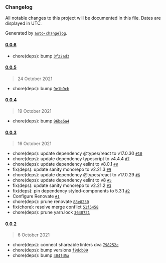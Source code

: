 ### Changelog

All notable changes to this project will be documented in this file. Dates are displayed in UTC.

Generated by [`auto-changelog`](https://github.com/CookPete/auto-changelog).

#### [0.0.6](https://github.com/dvakatsiienko/slick-slices-api/compare/0.0.5...0.0.6)

- chore(deps): bump [`3f22ad3`](https://github.com/dvakatsiienko/slick-slices-api/commit/3f22ad3f02ddf269f03c5717ee63ce72718deee3)

#### [0.0.5](https://github.com/dvakatsiienko/slick-slices-api/compare/0.0.4...0.0.5)

> 24 October 2021

- chore(deps): bump [`9e1b9cb`](https://github.com/dvakatsiienko/slick-slices-api/commit/9e1b9cbca92e91ebd7532b5c7e8a97f4542072c9)

#### [0.0.4](https://github.com/dvakatsiienko/slick-slices-api/compare/0.0.3...0.0.4)

> 19 October 2021

- chore(deps): bump [`96be6a4`](https://github.com/dvakatsiienko/slick-slices-api/commit/96be6a45d464da42cef2e67ac5db6bb432a5057b)

#### [0.0.3](https://github.com/dvakatsiienko/slick-slices-api/compare/0.0.2...0.0.3)

> 16 October 2021

- chore(deps): update dependency @types/react to v17.0.30 [`#10`](https://github.com/dvakatsiienko/slick-slices-api/pull/10)
- chore(deps): update dependency typescript to v4.4.4 [`#7`](https://github.com/dvakatsiienko/slick-slices-api/pull/7)
- chore(deps): update dependency eslint to v8.0.1 [`#8`](https://github.com/dvakatsiienko/slick-slices-api/pull/8)
- fix(deps): update sanity monorepo to v2.21.3 [`#9`](https://github.com/dvakatsiienko/slick-slices-api/pull/9)
- chore(deps): update dependency @types/react to v17.0.29 [`#6`](https://github.com/dvakatsiienko/slick-slices-api/pull/6)
- chore(deps): update dependency eslint to v8 [`#5`](https://github.com/dvakatsiienko/slick-slices-api/pull/5)
- fix(deps): update sanity monorepo to v2.21.2 [`#3`](https://github.com/dvakatsiienko/slick-slices-api/pull/3)
- fix(deps): pin dependency styled-components to 5.3.1 [`#2`](https://github.com/dvakatsiienko/slick-slices-api/pull/2)
- Configure Renovate [`#1`](https://github.com/dvakatsiienko/slick-slices-api/pull/1)
- chore(deps): prune renovate [`88e8230`](https://github.com/dvakatsiienko/slick-slices-api/commit/88e823076e3495501d40c1a11b21680988073d87)
- fix(chore): resolve merge conflict [`51f5458`](https://github.com/dvakatsiienko/slick-slices-api/commit/51f545851bc55ef677a6b20165f79599e15e26fa)
- chore(deps): prune yarn.lock [`3640721`](https://github.com/dvakatsiienko/slick-slices-api/commit/36407216c78f4fe26ff1fa6454e948e3f38eaeb5)

#### 0.0.2

> 6 October 2021

- chore(deps): connect shareable linters dva [`798252c`](https://github.com/dvakatsiienko/slick-slices-api/commit/798252c1ca5db72ef5e77ac79b8a4f7eaa1f239f)
- chore(deps): bump versions [`f9dcb09`](https://github.com/dvakatsiienko/slick-slices-api/commit/f9dcb092c26c3592a417b1513eb8c2334ef89829)
- chore(deps): bump [`404fd5a`](https://github.com/dvakatsiienko/slick-slices-api/commit/404fd5a00a870846c0c30325fe315506f555e37d)
